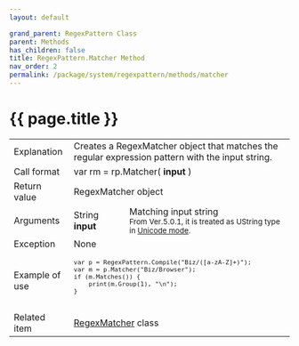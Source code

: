 ```yaml
---
layout: default

grand_parent: RegexPattern Class
parent: Methods
has_children: false
title: RegexPattern.Matcher Method
nav_order: 2
permalink: /package/system/regexpattern/methods/matcher
---
```

# {{ page.title }}


<table>
  <tr>
    <td>Explanation</td>
    <td colspan="2">Creates a RegexMatcher object that matches the regular expression pattern with the input string.</td>
  </tr>
  <tr>
    <td>Call format</td>
    <td colspan="2">var rm = rp.Matcher( <b>input</b> )</td>
  </tr>
  <tr>
    <td>Return value</td>
    <td colspan="2">RegexMatcher object</td>
  </tr>  
  <tr>
    <td>Arguments</td>
    <td>String <b>input</b></td>
    <td>Matching input string<br><small>From Ver.5.0.1, it is treated as UString type in <a href="/package/system/regexpattern">Unicode mode</a>.</td>
  </tr>
  <tr>
    <td>Exception</td>
    <td colspan="2">None</td>
  </tr>
  <tr>
    <td>Example of use</td>
    <td colspan="2"><code><pre>
var p = RegexPattern.Compile("Biz/([a-zA-Z]+)");
var m = p.Matcher("Biz/Browser");
if (m.Matches()) {
    print(m.Group(1), "\n");
}
    </pre></code></td>
  </tr>
  <tr>
    <td>Related item</td>
    <td colspan="2"><a href="/package/system/regexmatcher">RegexMatcher</a> class</td>
  </tr>
</table>

